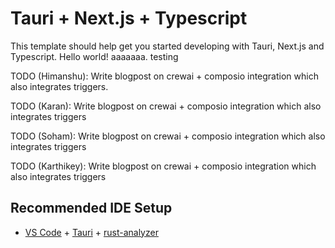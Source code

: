 # Tauri + Next.js + Typescript

This template should help get you started developing with Tauri, Next.js and Typescript. Hello world! aaaaaaa. testing


TODO (Himanshu): Write blogpost on crewai + composio integration which also integrates triggers.

TODO (Karan): Write blogpost on crewai + composio integration which also integrates triggers

TODO (Soham): Write blogpost on crewai + composio integration which also integrates triggers

TODO (Karthikey): Write blogpost on crewai + composio integration which also integrates triggers

## Recommended IDE Setup

- [VS Code](https://code.visualstudio.com/) + [Tauri](https://marketplace.visualstudio.com/items?itemName=tauri-apps.tauri-vscode) + [rust-analyzer](https://marketplace.visualstudio.com/items?itemName=rust-lang.rust-analyzer)
